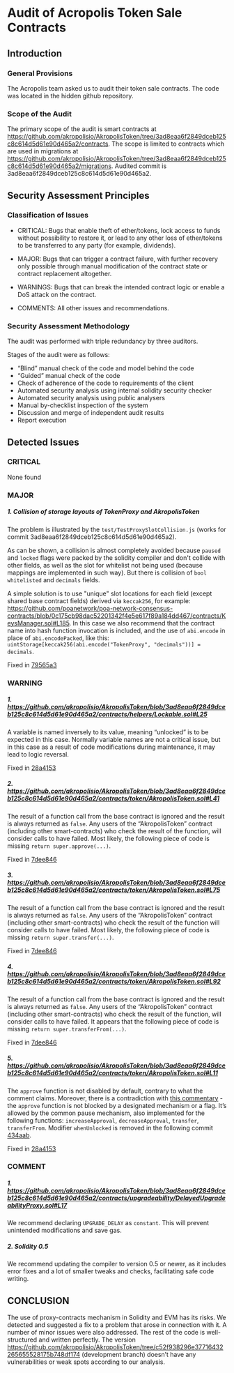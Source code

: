 
# Audit of Acropolis Token Sale Contracts

## Introduction

### General Provisions

The Acropolis team asked us to audit their token sale contracts. The code was located in the hidden github repository. 

### Scope of the Audit

The primary scope of the audit is smart contracts at https://github.com/akropolisio/AkropolisToken/tree/3ad8eaa6f2849dceb125c8c614d5d61e90d465a2/contracts. The scope is limited to contracts which are used in migrations at https://github.com/akropolisio/AkropolisToken/tree/3ad8eaa6f2849dceb125c8c614d5d61e90d465a2/migrations. Audited commit is 3ad8eaa6f2849dceb125c8c614d5d61e90d465a2.


## Security Assessment Principles

### Classification of Issues

* CRITICAL: Bugs that enable theft of ether/tokens, lock access to funds without possibility to restore it, or lead to any other loss of ether/tokens to be transferred to any party (for example, dividends).

* MAJOR: Bugs that can trigger a contract failure, with further recovery only possible through manual modification of the contract state or contract replacement altogether.

* WARNINGS: Bugs that can break the intended contract logic or enable a DoS attack on the contract.

* COMMENTS: All other issues and recommendations.

### Security Assessment Methodology

The audit was performed with triple redundancy by three auditors.

Stages of the audit were as follows:



* “Blind” manual check of the code and model behind the code
* “Guided” manual check of the code
* Check of adherence of the code to requirements of the client
* Automated security analysis using internal solidity security checker
* Automated security analysis using public analysers
* Manual by-checklist inspection of the system
* Discussion and merge of independent audit results
* Report execution


## Detected Issues

### CRITICAL
 
None found
 
### MAJOR
 
##### 1. Collision of storage layouts of TokenProxy and AkropolisToken
 
The problem is illustrated by the `test/TestProxySlotCollision.js` (works for commit 3ad8eaa6f2849dceb125c8c614d5d61e90d465a2).
 
As can be shown, a collision is almost completely avoided because `paused` and `locked` flags were packed by the solidity compiler and don't collide with other fields, as well as the slot for whitelist not being used (because mappings are implemented in such way). But there is collision of `bool whitelisted` and `decimals` fields.
 
A simple solution is to use "unique" slot locations for each field (except shared base contract fields) derived via `keccak256`, for example: https://github.com/poanetwork/poa-network-consensus-contracts/blob/0c175cb98dac52201342f4e5e617f89a184dd467/contracts/KeysManager.sol#L185.
In this case we also recommend that the contract name into hash function invocation is included, and the use of `abi.encode` in place of `abi.encodePacked`, like this: `uintStorage[keccak256(abi.encode("TokenProxy", "decimals"))] = decimals`.
 
Fixed in [79565a3](https://github.com/akropolisio/AkropolisToken/commit/79565a351c74d7fc668ef96927a68876521e37df)
 
### WARNING
 
##### 1. https://github.com/akropolisio/AkropolisToken/blob/3ad8eaa6f2849dceb125c8c614d5d61e90d465a2/contracts/helpers/Lockable.sol#L25
 
A variable is named inversely to its value, meaning “unlocked” is to be expected in this case. Normally variable names are not a critical issue, but in this case as a result of code modifications during maintenance, it may lead to logic reversal.
 
Fixed in [28a4153](https://github.com/akropolisio/AkropolisToken/commit/28a415392489a1a88073c3d0fd22b141f4d3170e)
 
##### 2. https://github.com/akropolisio/AkropolisToken/blob/3ad8eaa6f2849dceb125c8c614d5d61e90d465a2/contracts/token/AkropolisToken.sol#L41
 
The result of a function call from the base contract is ignored and the result is always returned as `false`. Any users of the “AkropolisToken” contract (including other smart-contracts) who check the result of the function, will consider calls to have failed. Most likely, the following piece of code is missing `return super.approve(...)`.
 
Fixed in [7dee846](https://github.com/akropolisio/AkropolisToken/commit/7dee8462095656f0bc70617692568180bf2d8f47)
 
##### 3. https://github.com/akropolisio/AkropolisToken/blob/3ad8eaa6f2849dceb125c8c614d5d61e90d465a2/contracts/token/AkropolisToken.sol#L75
 
The result of a function call from the base contract is ignored and the result is always returned as `false`. Any users of the “AkropolisToken” contract (including other smart-contracts) who check the result of the function will consider calls to have failed. Most likely, the following piece of code is missing `return super.transfer(...)`.
 
Fixed in [7dee846](https://github.com/akropolisio/AkropolisToken/commit/7dee8462095656f0bc70617692568180bf2d8f47)
 
##### 4. https://github.com/akropolisio/AkropolisToken/blob/3ad8eaa6f2849dceb125c8c614d5d61e90d465a2/contracts/token/AkropolisToken.sol#L92

The result of a function call from the base contract is ignored and the result is always returned as `false`. Any users of the “AkropolisToken” contract (including other smart-contracts) who check the result of the function, will consider calls to have failed. It appears that the following piece of code is missing `return super.transferFrom(...)`.
 
Fixed in [7dee846](https://github.com/akropolisio/AkropolisToken/commit/7dee8462095656f0bc70617692568180bf2d8f47)
 
##### 5. https://github.com/akropolisio/AkropolisToken/blob/3ad8eaa6f2849dceb125c8c614d5d61e90d465a2/contracts/token/AkropolisToken.sol#L11
 
The `approve` function is not disabled by default, contrary to what the comment claims. Moreover, there is a contradiction with [this commentary](https://github.com/akropolisio/AkropolisToken/blob/3ad8eaa6f2849dceb125c8c614d5d61e90d465a2/contracts/token/AkropolisToken.sol#L36) - the `approve` function is not blocked by a designated mechanism or a flag. It’s allowed by the common pause mechanism, also implemented for the following functions: `increaseApproval`, `decreaseApproval`, `transfer`, `transferFrom`. Modifier `whenUnlocked` is removed in the following commit
[434aab](https://github.com/akropolisio/AkropolisToken/commit/434aab02463cdf7a0a8a2b0f025186168d6c8549).
 
Fixed in [28a4153](https://github.com/akropolisio/AkropolisToken/commit/28a415392489a1a88073c3d0fd22b141f4d3170e)
 
### COMMENT
 
##### 1. https://github.com/akropolisio/AkropolisToken/blob/3ad8eaa6f2849dceb125c8c614d5d61e90d465a2/contracts/upgradeability/DelayedUpgradeabilityProxy.sol#L17
 
We recommend declaring `UPGRADE_DELAY` as `constant`. This will prevent unintended modifications and save gas.
 
##### 2. Solidity 0.5
 
We recommend updating the compiler to version 0.5 or newer, as it includes error fixes and a lot of smaller tweaks and checks, facilitating safe code writing.
 


## CONCLUSION

The use of proxy-contracts mechanism in Solidity and EVM has its risks. We detected and suggested a fix to a problem that arose in connection with it. A number of minor issues were also addressed. The rest of the code is well-structured and written perfectly.
The version https://github.com/akropolisio/AkropolisToken/tree/c52f938296e37716432265655528175b748df174 (development branch) doesn’t have any vulnerabilities or weak spots according to our analysis.

